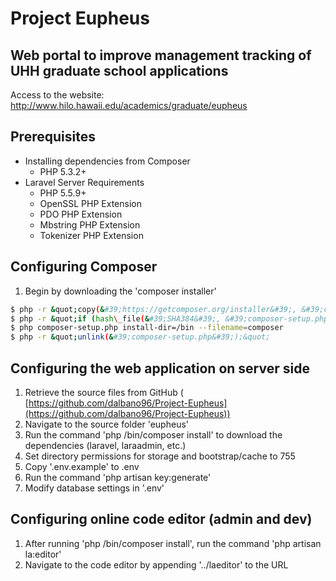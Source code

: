 # Project Eupheus
## Web portal to improve management tracking of UHH graduate school applications
Access to the website: http://www.hilo.hawaii.edu/academics/graduate/eupheus

## **Prerequisites**

- Installing dependencies from Composer
  - PHP 5.3.2+
- Laravel Server Requirements
  - PHP 5.5.9+
  - OpenSSL PHP Extension
  - PDO PHP Extension
  - Mbstring PHP Extension
  - Tokenizer PHP Extension

## **Configuring Composer**

1. Begin by downloading the &#39;composer installer&#39;

```sh
$ php -r &quot;copy(&#39;https://getcomposer.org/installer&#39;, &#39;composer-setup.php&#39;);&quot;
$ php -r &quot;if (hash\_file(&#39;SHA384&#39;, &#39;composer-setup.php&#39;) === &#39;669656bab3166a7aff8a7506b8cb2d1c292f042046c5a994c43155c0be6190fa0355160742ab2e1c88d40d5be660b410&#39;) { echo &#39;Installer verified&#39;; } else { echo &#39;Installer corrupt&#39;; unlink(&#39;composer-setup.php&#39;); } echo PHP\_EOL;&quot;
$ php composer-setup.php install-dir=/bin --filename=composer
$ php -r &quot;unlink(&#39;composer-setup.php&#39;);&quot;
```

## **Configuring the web application on server side**

1. Retrieve the source files from GitHub ( [https://github.com/dalbano96/Project-Eupheus](https://github.com/dalbano96/Project-Eupheus))
2. Navigate to the source folder &#39;eupheus&#39;
3. Run the command &#39;php /bin/composer install&#39; to download the dependencies (laravel, laraadmin, etc.)
4. Set directory permissions for storage and bootstrap/cache to 755
5. Copy &#39;.env.example&#39; to .env
6. Run the command &#39;php artisan key:generate&#39;
7. Modify database settings in &#39;.env&#39;

## **Configuring online code editor (admin and dev)**

1. After running &#39;php /bin/composer install&#39;, run the command &#39;php artisan la:editor&#39;
2. Navigate to the code editor by appending &#39;../laeditor&#39; to the URL
